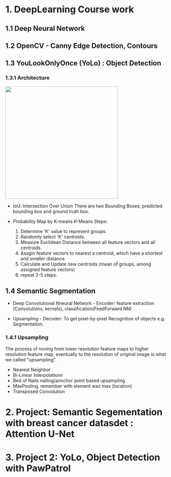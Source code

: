 # 1. DeepLearning Course work
## 1.1 Deep Neural Network
 
## 1.2 OpenCV - Canny Edge Detection, Contours
  
## 1.3 YouLookOnlyOnce (YoLo) : Object Detection
  ### 1.3.1 Architecture
  <img src="https://user-images.githubusercontent.com/20979517/236288382-3f41f498-e1a7-42fd-84a3-d51d0b5aa680.png" width="350" height="350">
  
  * IoU: Intersection Over Union
    There are two Bounding Boxes; predicted bounding box and ground truth box.
    
    
    
  * Probability Map by K-means
    K-Means Steps:
      1. Determine 'K' value to represent groups.
      2. Randomly select 'K' centroids.
      3. Measure Euclidean Distance between all feature vectors and all centroids.
      4. Assgin feature vectors to nearest a centroid, which have a shortest and smaller distance.
      5. Calculate and Update new centroids (mean of groups, among assigned feature vectors)
      6. repeat 3-5 steps.

## 1.4 Semantic Segmentation
  
 * Deep Convolutional Nneural Network - Encoder: feature extraction (Convolutions, kernels), classification(FeedForward NN)
  
 * Upsampling - Decoder: To get pixel-by-pixel Recognition of objects e.g. Segmentation.

  ### 1.4.1 Upsampling
  The process of noving from lower resolution feature maps to higher resolution feature map, eventually to the resolution of original
  image is what we called "upsampling".
  
 * Nearest Neighbor
 * Bi-Linear Interpolationn
 * Bed of Nails nailing/annchor point based upsampling
 * MaxPooling, remember with element was max (location)
 * Transposed Convolution

# 2. Project: Semantic Segementation with breast cancer datasdet : Attention U-Net




# 3. Project 2: YoLo, Object Detection with PawPatrol

